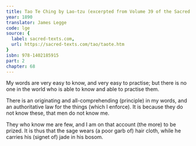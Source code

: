 ```yaml
---
title: Tao Te Ching by Lao-tzu (excerpted from Volume 39 of the Sacred Books of the East.)
year: 1890
translator: James Legge
code: lge
source: {
  label: sacred-texts.com,
  url: https://sacred-texts.com/tao/taote.htm
}
isbn: 978-1402185915
part: 2
chapter: 68
---
```

My words are very easy to know, and very easy to practise; but there is no one in the world who is able to know and able to practise them. 

There is an originating and all-comprehending (principle) in my words, and an authoritative law for the things (which I enforce).
It is because they do not know these, that men do not know me.

They who know me are few, and I am on that account (the more) to be prized. It is thus that the sage wears (a poor garb of) hair cloth, while he carries his (signet of) jade in his bosom.